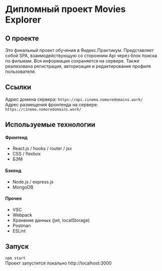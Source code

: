 # Дипломный проект Movies Explorer  

## О проекте  
Это финальный проект обучения в Яндекс.Практикум. Представляет собой SPA, взаимодействующую со сторонним Api через блок поиска по фильмам. Вся информация сохраняется на сервере. Также реализована регистрация, авторизация и редактирование профиля пользователя.  
## Ссылки  
Адрес домена сервера: `https://api.cinema.nomoredomains.work/`  
Адрес размещения фронтенда на сервере: `https://cinema.nomoredomains.work/`  
## Используемые технологии  
#### Фронтенд  
- React.js / hooks / router / jsx  
- CSS / flexbox  
- БЭМ  
#### Бэкенд  
- Node.js / express.js  
- MongoDB  
#### Прочее  
- VSC  
- Webpack  
- Хранение данных (jwt, localStorage)  
- Postman  
- ESLint  
## Запуск  
`npm start`  
Проект запустится локально http://localhost:3000  